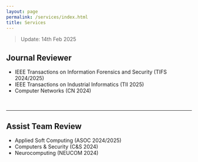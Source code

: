 ```yaml
---
layout: page
permalink: /services/index.html
title: Services
---
```


> Update: 14th Feb 2025

## Journal Reviewer

- IEEE Transactions on Information Forensics and Security (TIFS 2024/2025)
- IEEE Transactions on Industrial Informatics (TII 2025)
- Computer Networks (CN 2024)
<br>

---
## Assist Team Review

- Applied Soft Computing (ASOC 2024/2025)
- Computers & Security (C&S 2024)
- Neurocomputing (NEUCOM 2024)
<br>
